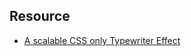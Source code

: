 

## Resource

- [A scalable CSS only Typewriter Effect](https://dev.to/afif/a-scalable-css-only-typewriter-effect-2opn)